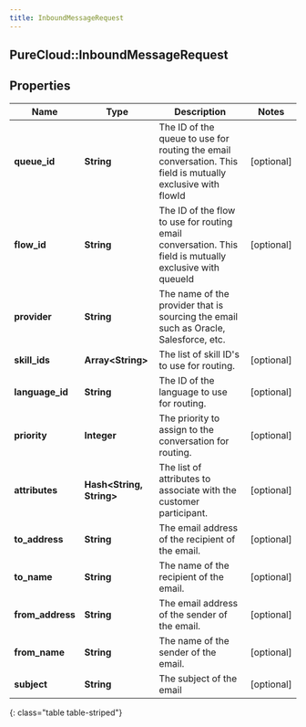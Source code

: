```yaml
---
title: InboundMessageRequest
---
```

## PureCloud::InboundMessageRequest

## Properties

|Name | Type | Description | Notes|
|------------ | ------------- | ------------- | -------------|
| **queue_id** | **String** | The ID of the queue to use for routing the email conversation. This field is mutually exclusive with flowId | [optional] |
| **flow_id** | **String** | The ID of the flow to use for routing email conversation. This field is mutually exclusive with queueId | [optional] |
| **provider** | **String** | The name of the provider that is sourcing the email such as Oracle, Salesforce, etc. | |
| **skill_ids** | **Array&lt;String&gt;** | The list of skill ID&#39;s to use for routing. | [optional] |
| **language_id** | **String** | The ID of the language to use for routing. | [optional] |
| **priority** | **Integer** | The priority to assign to the conversation for routing. | [optional] |
| **attributes** | **Hash&lt;String, String&gt;** | The list of attributes to associate with the customer participant. | [optional] |
| **to_address** | **String** | The email address of the recipient of the email. | [optional] |
| **to_name** | **String** | The name of the recipient of the email. | [optional] |
| **from_address** | **String** | The email address of the sender of the email. | [optional] |
| **from_name** | **String** | The name of the sender of the email. | [optional] |
| **subject** | **String** | The subject of the email | [optional] |
{: class="table table-striped"}


